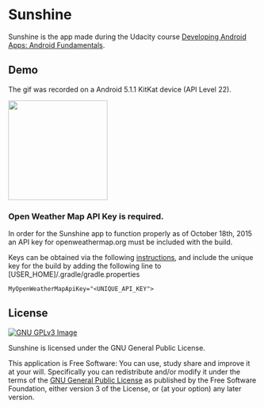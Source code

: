 # Sunshine


Sunshine is the app made during the Udacity course [Developing Android Apps: Android Fundamentals](https://www.udacity.com/course/ud853).

## Demo
The gif was recorded on a Android 5.1.1 KitKat device (API Level 22).

[<img src="http://i.imgur.com/ZV19MIY.gif" width=200>](http://i.imgur.com/ZV19MIY.gif)

### Open Weather Map API Key is required.

In order for the Sunshine app to function properly as of October 18th, 2015 an API key for openweathermap.org must be included with the build.

Keys can be obtained via the following [instructions](http://openweathermap.org/appid#use), and include the unique key for the build by adding the following line to [USER_HOME]/.gradle/gradle.properties

`MyOpenWeatherMapApiKey="<UNIQUE_API_KEY">`

## License
[![GNU GPLv3 Image](https://www.gnu.org/graphics/gplv3-127x51.png)](http://www.gnu.org/licenses/gpl-3.0.en.html)  

Sunshine is licensed under the GNU General Public License.

This application is Free Software: You can use, study share and improve it at your
will. Specifically you can redistribute and/or modify it under the terms of the
[GNU General Public License](https://www.gnu.org/licenses/gpl.html) as
published by the Free Software Foundation, either version 3 of the License, or
(at your option) any later version.

